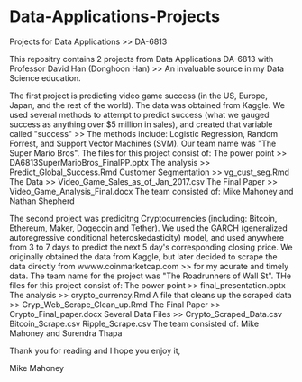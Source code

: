 # Data-Applications-Projects
Projects for Data Applications >> DA-6813

This repositry contains 2 projects from Data Applications DA-6813 with Professor David Han (Donghoon Han) >> An invaluable source in my Data Science education.

The first project is predicting video game success (in the US, Europe, Japan, and the rest of the world). The data was obtained from Kaggle. We used several methods to attempt to predict success (what we gauged success as anything over $5 million in sales), and created that variable called "success" >> The methods include: Logistic Regression, Random Forrest, and Support Vector Machines (SVM).  Our team name was "The Super Mario Bros". The files for this project consist of:
   The power point >> DA6813SuperMarioBros_FinalPP.pptx
   The analysis >> Predict_Global_Success.Rmd
   Customer Segmentation >> vg_cust_seg.Rmd
   The Data >> Video_Game_Sales_as_of_Jan_2017.csv
   The Final Paper >> Video_Game_Analysis_Final.docx
 The team consisted of: Mike Mahoney and Nathan Shepherd

The second project was predicitng Cryptocurrencies (including: Bitcoin, Ethereum, Maker, Dogecoin and Tether). We used the GARCH (generalized autoregressive conditional heteroskedasticity) model, and used anywhere from 3 to 7 days to predict the next 5 day's corresponding closing price. We originally obtained the data from Kaggle, but later decided to scrape the data directly from wwww.coinmarketcap.com >> for my acurate and timely data. The team name for the project was "The Roadrunners of Wall St". THe files for this project consist of:
  The power point >> final_presentation.pptx
  The analysis >> crypto_currency.Rmd
  A file that cleans up the scraped data >> Cryp_Web_Scrape_Clean_up.Rmd
  The Final Paper >> Crypto_Final_paper.docx
  Several Data Files >>
    Crypto_Scraped_Data.csv
    Bitcoin_Scrape.csv
    Ripple_Scrape.csv
  The team consisted of: Mike Mahoney and Surendra Thapa
  
Thank you for reading and I hope you enjoy it,

Mike Mahoney
  
